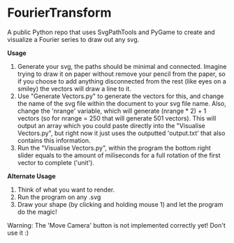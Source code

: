 # FourierTransform
A public Python repo that uses SvgPathTools and PyGame to create and visualize a Fourier series to draw out any svg.

**Usage**

1. Generate your svg, the paths should be minimal and connected. Imagine trying to draw it on paper without remove your pencil from the paper, so if you choose to add anything disconnected from the rest (like eyes on a smiley) the vectors will draw a line to it.
2. Use "Generate Vectors.py" to generate the vectors for this, and change the name of the svg file within the document to your svg file name. Also, change the 'nrange' variable, which will generate (nrange * 2) + 1 vectors (so for nrange = 250 that will generate 501 vectors). This will output an array which you could paste directly into the "Visualise Vectors.py", but right now it just uses the outputted 'output.txt' that also contains this information.
3. Run the "Visualise Vectors.py", within the program the bottom right slider equals to the amount of miliseconds for a full rotation of the first vector to complete ('unit').

**Alternate Usage**
1. Think of what you want to render.
2. Run the program on any .svg
3. Draw your shape (by clicking and holding mouse 1) and let the program do the magic!

Warning: The 'Move Camera' button is not implemented correctly yet! Don't use it :)
